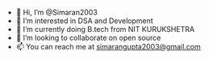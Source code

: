 - 👋 Hi, I’m @Simaran2003
- 👀 I’m interested in DSA and  Development
- 🌱 I’m currently doing B.tech from NIT KURUKSHETRA
- 💞️ I’m looking to collaborate on open source
- 📫 You can reach me at simarangupta2003@gmail.com

<!---
Simaran2003/Simaran2003 is a ✨ special ✨ repository because its `README.md` (this file) appears on your GitHub profile.
You can click the Preview link to take a look at your changes.
--->
